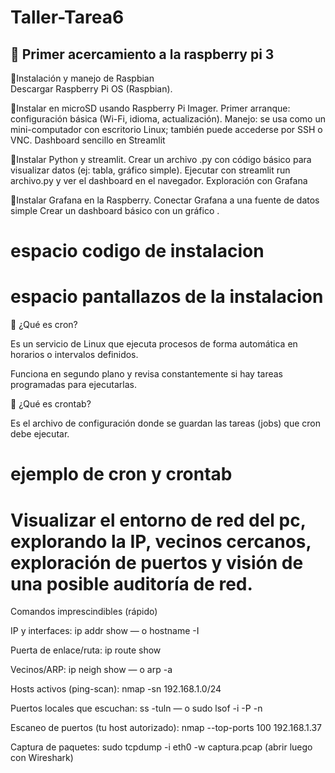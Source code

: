 # Taller-Tarea6
## 🍓 Primer acercamiento a la raspberry pi 3 

🧷Instalación y manejo de Raspbian            
Descargar Raspberry Pi OS (Raspbian).

🧷Instalar en microSD usando Raspberry Pi Imager.
Primer arranque: configuración básica (Wi-Fi, idioma, actualización).
Manejo: se usa como un mini-computador con escritorio Linux; también puede accederse por SSH o VNC.
Dashboard sencillo en Streamlit

🧷Instalar Python y streamlit.
Crear un archivo .py con código básico para visualizar datos (ej: tabla, gráfico simple).
Ejecutar con streamlit run archivo.py y ver el dashboard en el navegador.
Exploración con Grafana

🧷Instalar Grafana en la Raspberry.
Conectar Grafana a una fuente de datos simple 
Crear un dashboard básico con un gráfico .
 
 # espacio codigo de instalacion 

 # espacio pantallazos de la instalacion 


 📌 ¿Qué es cron?
  

Es un servicio de Linux que ejecuta procesos de forma automática en horarios o intervalos definidos.

Funciona en segundo plano y revisa constantemente si hay tareas programadas para ejecutarlas.


📌 ¿Qué es crontab?

Es el archivo de configuración donde se guardan las tareas (jobs) que cron debe ejecutar.

# ejemplo de cron y crontab
# Visualizar el entorno de red del pc, explorando la IP, vecinos cercanos, exploración de puertos y visión de una posible auditoría de red.

Comandos imprescindibles (rápido)

IP y interfaces: ip addr show — o hostname -I

Puerta de enlace/ruta: ip route show

Vecinos/ARP: ip neigh show — o arp -a

Hosts activos (ping-scan): nmap -sn 192.168.1.0/24

Puertos locales que escuchan: ss -tuln — o sudo lsof -i -P -n

Escaneo de puertos (tu host autorizado): nmap --top-ports 100 192.168.1.37

Captura de paquetes: sudo tcpdump -i eth0 -w captura.pcap (abrir luego con Wireshark)

